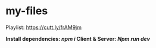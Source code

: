 # my-files
Playlist: https://cutt.ly/frAM9jm

**Install dependencies: _npm i_
Client & Server: _Npm run dev_**
